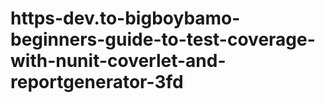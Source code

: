 # https-dev.to-bigboybamo-beginners-guide-to-test-coverage-with-nunit-coverlet-and-reportgenerator-3fd